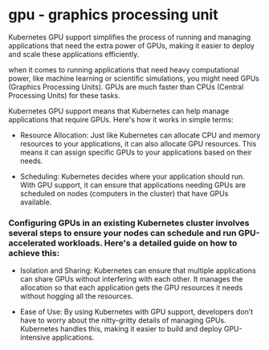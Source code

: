 # gpu - graphics processing unit


Kubernetes GPU support simplifies the process of running and managing applications that need the extra power of GPUs, making it easier to deploy and scale these applications efficiently.

when it comes to running applications that need heavy computational power, like machine learning or scientific simulations, you might need GPUs (Graphics Processing Units). GPUs are much faster than CPUs (Central Processing Units) for these tasks.

 Kubernetes GPU support means that Kubernetes can help manage applications that require GPUs. Here's how it works in simple terms:

* Resource Allocation: Just like Kubernetes can allocate CPU and memory resources to your applications, it can also allocate GPU resources. This means it can assign specific GPUs to your applications based on their needs.

* Scheduling: Kubernetes decides where your application should run. With GPU support, it can ensure that applications needing GPUs are scheduled on nodes (computers in the cluster) that have GPUs available.


### Configuring GPUs in an existing Kubernetes cluster involves several steps to ensure your nodes can schedule and run GPU-accelerated workloads. Here's a detailed guide on how to achieve this:

 
* Isolation and Sharing: Kubernetes can ensure that multiple applications can share GPUs without interfering with each other. It manages the allocation so that each application gets the GPU resources it needs without hogging all the resources.

* Ease of Use: By using Kubernetes with GPU support, developers don’t have to worry about the nitty-gritty details of managing GPUs. Kubernetes handles this, making it easier to build and deploy GPU-intensive applications.
